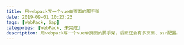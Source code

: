 ```yaml
---
title: 用webpack写一个vue单页面的脚手架
date: 2019-09-01 10:23:23
tags: [WebPack, Sap]
categories: [WebPack, 未完成]
description: 用webpack写一个vue单页面的脚手架，后面还会有多页面、ssr配置。
---
```

